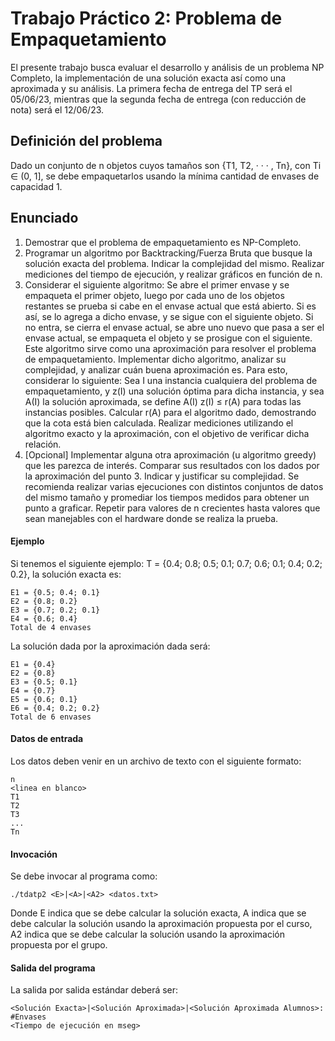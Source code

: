 # Trabajo Práctico 2: Problema de Empaquetamiento

El presente trabajo busca evaluar el desarrollo y análisis de un problema NP Completo, la implementación de una solución
exacta así como una aproximada y su análisis. La primera fecha de entrega del TP será el 05/06/23, mientras que la segunda
fecha de entrega (con reducción de nota) será el 12/06/23.

## Definición del problema
Dado un conjunto de n objetos cuyos tamaños son {T1, T2, · · · , Tn}, con Ti ∈ (0, 1], se debe empaquetarlos usando la mínima
cantidad de envases de capacidad 1.

## Enunciado

1. Demostrar que el problema de empaquetamiento es NP-Completo.
2. Programar un algoritmo por Backtracking/Fuerza Bruta que busque la solución exacta del problema. Indicar la
complejidad del mismo. Realizar mediciones del tiempo de ejecución, y realizar gráficos en función de n.
3. Considerar el siguiente algoritmo: Se abre el primer envase y se empaqueta el primer objeto, luego por cada uno de los
objetos restantes se prueba si cabe en el envase actual que está abierto. Si es así, se lo agrega a dicho envase, y se sigue
con el siguiente objeto. Si no entra, se cierra el envase actual, se abre uno nuevo que pasa a ser el envase actual, se
empaqueta el objeto y se prosigue con el siguiente.
Este algoritmo sirve como una aproximación para resolver el problema de empaquetamiento. Implementar dicho
algoritmo, analizar su complejidad, y analizar cuán buena aproximación es. Para esto, considerar lo siguiente: Sea I una
instancia cualquiera del problema de empaquetamiento, y z(I) una solución óptima para dicha instancia, y sea A(I) la
solución aproximada, se define A(I)
z(I) ≤ r(A) para todas las instancias posibles. Calcular r(A) para el algoritmo dado,
demostrando que la cota está bien calculada. Realizar mediciones utilizando el algoritmo exacto y la aproximación, con
el objetivo de verificar dicha relación.
4. [Opcional] Implementar alguna otra aproximación (u algoritmo greedy) que les parezca de interés. Comparar sus
resultados con los dados por la aproximación del punto 3. Indicar y justificar su complejidad.
Se recomienda realizar varias ejecuciones con distintos conjuntos de datos del mismo tamaño y promediar los tiempos medidos
para obtener un punto a graficar. Repetir para valores de n crecientes hasta valores que sean manejables con el hardware
donde se realiza la prueba.

#### Ejemplo

Si tenemos el siguiente ejemplo: T = {0.4; 0.8; 0.5; 0.1; 0.7; 0.6; 0.1; 0.4; 0.2; 0.2}, la solución exacta es:

```
E1 = {0.5; 0.4; 0.1}
E2 = {0.8; 0.2}
E3 = {0.7; 0.2; 0.1}
E4 = {0.6; 0.4}
Total de 4 envases
```

La solución dada por la aproximación dada será:

```
E1 = {0.4}
E2 = {0.8}
E3 = {0.5; 0.1}
E4 = {0.7}
E5 = {0.6; 0.1}
E6 = {0.4; 0.2; 0.2}
Total de 6 envases
```
#### Datos de entrada

Los datos deben venir en un archivo de texto con el siguiente formato:

```
n
<linea en blanco>
T1
T2
T3
...
Tn
```

#### Invocación

Se debe invocar al programa como:
  
```./tdatp2 <E>|<A>|<A2> <datos.txt>```

Donde E indica que se debe calcular la solución exacta, A indica que se debe calcular la solución usando la aproximación
propuesta por el curso, A2 indica que se debe calcular la solución usando la aproximación propuesta por el grupo.

#### Salida del programa

La salida por salida estándar deberá ser:

```
<Solución Exacta>|<Solución Aproximada>|<Solución Aproximada Alumnos>: #Envases
<Tiempo de ejecución en mseg>
```
